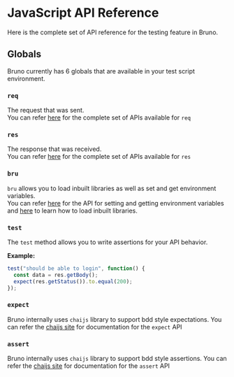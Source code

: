 # JavaScript API Reference

Here is the complete set of API reference for the testing feature in Bruno.

## Globals
Bruno currently has 6 globals that are available in your test script environment.

### `req`
The request that was sent. <br/>
You can refer [here](../scripting/javascript-reference.html#request) for the complete set of APIs available for `req`

### `res`
The response that was received. <br/>
You can refer [here](../scripting/javascript-reference.html#response) for the complete set of APIs available for `res`

### `bru`
`bru` allows you to load inbuilt libraries as well as set and get environment variables.<br/>
You can refer [here](../scripting/javascript-reference.html#environments) for the API for setting and getting environment variables and [here](../scripting/inbuilt-libraries.html) to learn how to load inbuilt libraries.


### `test`
The `test` method allows you to write assertions for your API behavior.

**Example:**
```javascript
test("should be able to login", function() {
  const data = res.getBody();
  expect(res.getStatus()).to.equal(200);
});
```

### `expect`
Bruno internally uses `chaijs` library to support bdd style expectations. You can refer the [chaijs site](https://www.chaijs.com/api/bdd) for documentation for the `expect` API

### `assert`
Bruno internally uses `chaijs` library to support bdd style assertions. You can refer the [chaijs site](https://www.chaijs.com/api/assert) for documentation for the `assert` API
